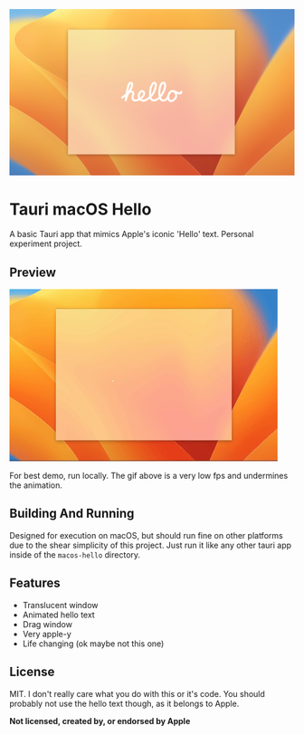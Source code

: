 ![Banner](./github/hello_banner.png)

# Tauri macOS Hello
A basic Tauri app that mimics Apple's iconic 'Hello' text. Personal experiment project.

## Preview
![](./github/animated.gif)

For best demo, run locally. The gif above is a very low fps and undermines the animation.

## Building And Running
Designed for execution on macOS, but should run fine on other platforms due to the shear simplicity of this project. Just run it like any other tauri app inside of the `macos-hello` directory. 

## Features
- Translucent window
- Animated hello text
- Drag window
- Very apple-y 
- Life changing (ok maybe not this one)

## License
MIT. I don't really care what you do with this or it's code. You should probably not use the hello text though, as it belongs to Apple.

**Not licensed, created by, or endorsed by Apple**